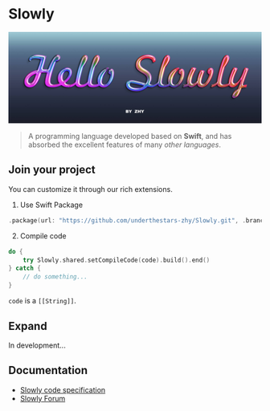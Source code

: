 # Slowly

![](header.jpg)

>  A programming language developed based on **Swift**, and has absorbed the excellent features of many *other languages*.

## Join your project

You can customize it through our rich extensions.

1. Use Swift Package
```swift
.package(url: "https://github.com/underthestars-zhy/Slowly.git", .branch("main"))
```
2. Compile code
```swift
do {
    try Slowly.shared.setCompileCode(code).build().end()
} catch {
    // do something...
}
```
`code` is a `[[String]]`.

## Expand

In development...

## Documentation

- [Slowly code specification](https://github.com/underthestars-zhy/Slowly-Code-Specification)
- [Slowly Forum](https://forum.uts.ski/t/slowly)
